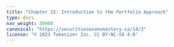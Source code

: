 ```yaml
---
title: "Chapter 15: Introduction to the Portfolio Approach"
type: docs
nav_weight: 30000
canonical: "https://securitiesexamsmastery.ca/14/3"
license: "© 2023 Tokenizer Inc. CC BY-NC-SA 4.0"
---
```

